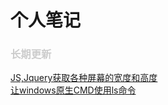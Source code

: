 <h1>个人笔记        <h3 style="color:#ccc">长期更新</h3></h1>
<a href="JS、jQuery获取屏幕宽高.md">JS,Jquery获取各种屏幕的宽度和高度</a><br>
<a href="让windows原生CMD使用ls命令.md">让windows原生CMD使用ls命令</a>

